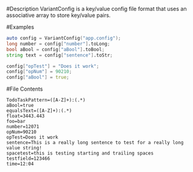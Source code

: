 #Description
VariantConfig is a key/value config file format that uses an associative array to store key/value pairs.

#Examples
```d
auto config = VariantConfig("app.config");
long number = config["number"].toLong;
bool aBool = config["aBool"].toBool;
string text = config["sentence"].toStr;

config["opTest"] = "Does it work";
config["opNum"] = 90210;
config["aBool"] = true;
```
#File Contents
```
TodoTaskPattern=([A-Z]+):(.*)
aBool=true
equalsText=([A-Z]+):(.*)
float=3443.443
foo=bar
number=12071
opNum=90210
opTest=Does it work
sentence=This is a really long sentence to test for a really long value string!
spacetest=this is testing starting and trailing spaces
testfield=123466
time=12:04
```

